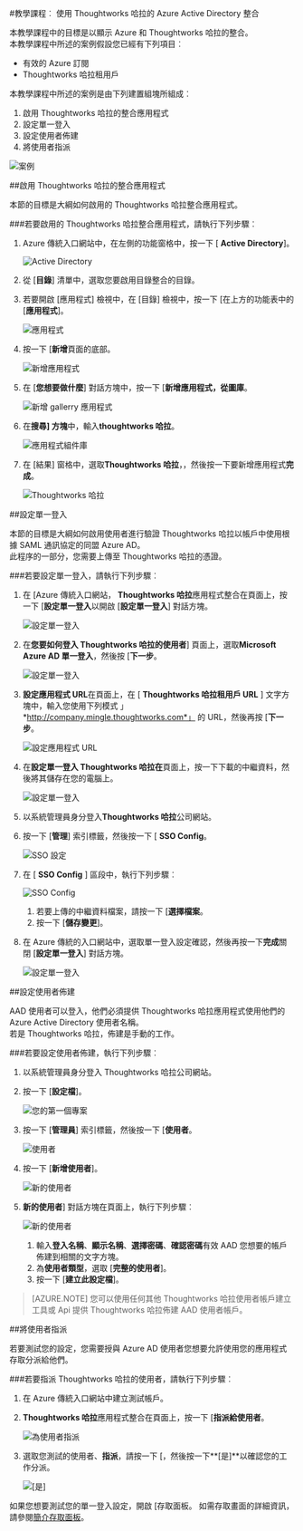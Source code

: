 <properties 
    pageTitle="教學課程︰ Azure Active Directory 整合 Thoughtworks 哈拉 |Microsoft Azure" 
    description="瞭解如何使用 Thoughtworks 哈拉與 Azure Active Directory 啟用單一登入，自動化佈建和更多 ！" 
    services="active-directory" 
    authors="jeevansd"  
    documentationCenter="na" 
     manager="femila"/>
<tags 
    ms.service="active-directory" 
    ms.devlang="na" 
    ms.topic="article" 
    ms.tgt_pltfrm="na" 
    ms.workload="identity" 
    ms.date="09/11/2016" 
    ms.author="jeedes" />

#<a name="tutorial-azure-active-directory-integration-with-thoughtworks-mingle"></a>教學課程︰ 使用 Thoughtworks 哈拉的 Azure Active Directory 整合
  
本教學課程中的目標是以顯示 Azure 和 Thoughtworks 哈拉的整合。  
本教學課程中所述的案例假設您已經有下列項目︰

-   有效的 Azure 訂閱
-   Thoughtworks 哈拉租用戶
  
本教學課程中所述的案例是由下列建置組塊所組成︰

1.  啟用 Thoughtworks 哈拉的整合應用程式
2.  設定單一登入
3.  設定使用者佈建
4.  將使用者指派

![案例](./media/active-directory-saas-thoughtworks-mingle-tutorial/IC785150.png "案例")

##<a name="enabling-the-application-integration-for-thoughtworks-mingle"></a>啟用 Thoughtworks 哈拉的整合應用程式
  
本節的目標是大綱如何啟用的 Thoughtworks 哈拉整合應用程式。

###<a name="to-enable-the-application-integration-for-thoughtworks-mingle-perform-the-following-steps"></a>若要啟用的 Thoughtworks 哈拉整合應用程式，請執行下列步驟︰

1.  Azure 傳統入口網站中，在左側的功能窗格中，按一下 [ **Active Directory**]。

    ![Active Directory](./media/active-directory-saas-thoughtworks-mingle-tutorial/IC700993.png "Active Directory")

2.  從 [**目錄**] 清單中，選取您要啟用目錄整合的目錄。

3.  若要開啟 [應用程式] 檢視中，在 [目錄] 檢視中，按一下 [在上方的功能表中的 [**應用程式**]。

    ![應用程式](./media/active-directory-saas-thoughtworks-mingle-tutorial/IC700994.png "應用程式")

4.  按一下 [**新增**頁面的底部。

    ![新增應用程式](./media/active-directory-saas-thoughtworks-mingle-tutorial/IC749321.png "新增應用程式")

5.  在 [**您想要做什麼**] 對話方塊中，按一下 [**新增應用程式，從圖庫**。

    ![新增 gallerry 應用程式](./media/active-directory-saas-thoughtworks-mingle-tutorial/IC749322.png "新增 gallerry 應用程式")

6.  在**搜尋] 方塊**中，輸入**thoughtworks 哈拉**。

    ![應用程式組件庫](./media/active-directory-saas-thoughtworks-mingle-tutorial/IC785151.png "應用程式組件庫")

7.  在 [結果] 窗格中，選取**Thoughtworks 哈拉**，，然後按一下要新增應用程式**完成**。

    ![Thoughtworks 哈拉](./media/active-directory-saas-thoughtworks-mingle-tutorial/IC785152.png "Thoughtworks 哈拉")

##<a name="configuring-single-sign-on"></a>設定單一登入
  
本節的目標是大綱如何啟用使用者進行驗證 Thoughtworks 哈拉以帳戶中使用根據 SAML 通訊協定的同盟 Azure AD。  
此程序的一部分，您需要上傳至 Thoughtworks 哈拉的憑證。

###<a name="to-configure-single-sign-on-perform-the-following-steps"></a>若要設定單一登入，請執行下列步驟︰

1.  在 [Azure 傳統入口網站， **Thoughtworks 哈拉**應用程式整合在頁面上，按一下 [**設定單一登入**以開啟 [**設定單一登入**] 對話方塊。

    ![設定單一登入](./media/active-directory-saas-thoughtworks-mingle-tutorial/IC785153.png "設定單一登入")

2.  在**您要如何登入 Thoughtworks 哈拉的使用者**] 頁面上，選取**Microsoft Azure AD 單一登入**，然後按 [**下一步**。

    ![設定單一登入](./media/active-directory-saas-thoughtworks-mingle-tutorial/IC785154.png "設定單一登入")

3.  **設定應用程式 URL**在頁面上，在 [ **Thoughtworks 哈拉租用戶 URL** ] 文字方塊中，輸入您使用下列模式 」*http://company.mingle.thoughtworks.com*」 的 URL，然後再按 [**下一步**。

    ![設定應用程式 URL](./media/active-directory-saas-thoughtworks-mingle-tutorial/IC785155.png "設定應用程式 URL")

4.  在**設定單一登入 Thoughtworks 哈拉在**頁面上，按一下下載的中繼資料，然後將其儲存在您的電腦上。

    ![設定單一登入](./media/active-directory-saas-thoughtworks-mingle-tutorial/IC785156.png "設定單一登入")

5.  以系統管理員身分登入**Thoughtworks 哈拉**公司網站。

6.  按一下 [**管理**] 索引標籤，然後按一下 [ **SSO Config**。

    ![SSO 設定](./media/active-directory-saas-thoughtworks-mingle-tutorial/IC785157.png "SSO Config")

7.  在 [ **SSO Config** ] 區段中，執行下列步驟︰

    ![SSO Config](./media/active-directory-saas-thoughtworks-mingle-tutorial/IC785158.png "SSO 設定")

    1.  若要上傳的中繼資料檔案，請按一下 [**選擇檔案**。
    2.  按一下 [**儲存變更**]。

8.  在 Azure 傳統的入口網站中，選取單一登入設定確認，然後再按一下**完成**關閉 [**設定單一登入**] 對話方塊。

    ![設定單一登入](./media/active-directory-saas-thoughtworks-mingle-tutorial/IC785159.png "設定單一登入")

##<a name="configuring-user-provisioning"></a>設定使用者佈建
  
AAD 使用者可以登入，他們必須提供 Thoughtworks 哈拉應用程式使用他們的 Azure Active Directory 使用者名稱。  
若是 Thoughtworks 哈拉，佈建是手動的工作。

###<a name="to-configure-user-provisioning-perform-the-following-steps"></a>若要設定使用者佈建，執行下列步驟︰

1.  以系統管理員身分登入 Thoughtworks 哈拉公司網站。

2.  按一下 [**設定檔**]。

    ![您的第一個專案](./media/active-directory-saas-thoughtworks-mingle-tutorial/IC785160.png "您的第一個專案")

3.  按一下 [**管理員**] 索引標籤，然後按一下 [**使用者**。

    ![使用者](./media/active-directory-saas-thoughtworks-mingle-tutorial/IC785161.png "使用者")

4.  按一下 [**新增使用者**]。

    ![新的使用者](./media/active-directory-saas-thoughtworks-mingle-tutorial/IC785162.png "新的使用者")

5.  **新的使用者**] 對話方塊在頁面上，執行下列步驟︰

    ![新的使用者](./media/active-directory-saas-thoughtworks-mingle-tutorial/IC785163.png "新的使用者")

    1.  輸入**登入名稱**、**顯示名稱**、**選擇密碼**、**確認密碼**有效 AAD 您想要的帳戶佈建到相關的文字方塊。
    2.  為**使用者類型**，選取 [**完整的使用者**]。
    3.  按一下 [**建立此設定檔**]。

>[AZURE.NOTE] 您可以使用任何其他 Thoughtworks 哈拉使用者帳戶建立工具或 Api 提供 Thoughtworks 哈拉佈建 AAD 使用者帳戶。

##<a name="assigning-users"></a>將使用者指派
  
若要測試您的設定，您需要授與 Azure AD 使用者您想要允許使用您的應用程式存取分派給他們。

###<a name="to-assign-users-to-thoughtworks-mingle-perform-the-following-steps"></a>若要指派 Thoughtworks 哈拉的使用者，請執行下列步驟︰

1.  在 Azure 傳統入口網站中建立測試帳戶。

2.  **Thoughtworks 哈拉**應用程式整合在頁面上，按一下 [**指派給使用者**。

    ![為使用者指派](./media/active-directory-saas-thoughtworks-mingle-tutorial/IC785164.png "為使用者指派")

3.  選取您測試的使用者、**指派**，請按一下 [，然後按一下**[是]**以確認您的工作分派。

    ![[是]](./media/active-directory-saas-thoughtworks-mingle-tutorial/IC767830.png "[是]")
  
如果您想要測試您的單一登入設定，開啟 [存取面板。 如需存取畫面的詳細資訊，請參閱[簡介存取面板](active-directory-saas-access-panel-introduction.md)。
